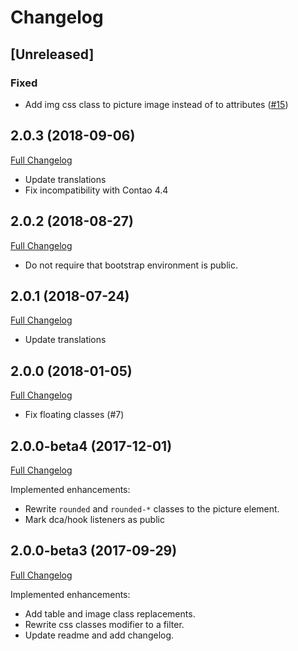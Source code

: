 
Changelog
=========

[Unreleased]
------------

### Fixed

 - Add img css class to picture image instead of to attributes ([#15](https://github.com/contao-bootstrap/layout/issues/15))

2.0.3 (2018-09-06)
------------------

[Full Changelog](https://github.com/contao-bootstrap/layout/compare/2.0.2...2.0.3)

 - Update translations
 - Fix incompatibility with Contao 4.4

2.0.2 (2018-08-27)
------------------

[Full Changelog](https://github.com/contao-bootstrap/layout/compare/2.0.1...2.0.2)

 - Do not require that bootstrap environment is public.


2.0.1 (2018-07-24)
------------------

[Full Changelog](https://github.com/contao-bootstrap/layout/compare/2.0.0...2.0.1)

 - Update translations
 

2.0.0 (2018-01-05)
------------------

[Full Changelog](https://github.com/contao-bootstrap/layout/compare/2.0.0-beta4...2.0.0)

 - Fix floating classes (#7)


2.0.0-beta4 (2017-12-01)
------------------------

[Full Changelog](https://github.com/contao-bootstrap/layout/compare/2.0.0-beta3...2.0.0-beta4)

Implemented enhancements:
 
 - Rewrite `rounded` and `rounded-*` classes to the picture element.
 - Mark dca/hook listeners as public


2.0.0-beta3 (2017-09-29)
------------------------

[Full Changelog](https://github.com/contao-bootstrap/layout/compare/2.0.0-beta2...2.0.0-beta3)

Implemented enhancements:

 - Add table and image class replacements.
 - Rewrite css classes modifier to a filter.
 - Update readme and add changelog. 
